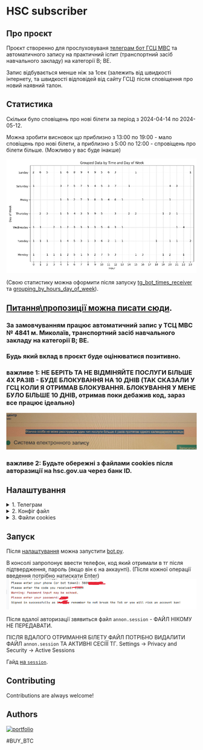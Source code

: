 # HSC subscriber

## Про проєкт

Проєкт створенно для
прослуховуваня [телеграм бот ГСЦ МВС](https://hsc.gov.ua/2024/01/26/startuye-chat-bot-otrimuj-spovishhennya-pro-taloni-na-praktichni-ispiti-u-telegram/)
та автоматичного запису на практичний іспит (транспортний засіб навчального закладу) на категорії B; BE.

Запис відбувається менше ніж за 1сек (залежить від швидкості інтернету, та швидкості відповідей від сайту ГСЦ) після
сповіщення про новий наявний талон.

## Статистика

Скільки було сповіщень про нові білети за період з 2024-04-14 по 2024-05-12.

Можна зробити висновок що приблизно з 13:00 по 19:00 - мало сповіщень про нові білети, а приблизно з 5:00 по 12:00 -
спровіщень про білети більше. (Можливо у вас буде інакше)

![alt text](/content/notifications_stat/Grouped%20Data%20by%20Time%20and%20Day%20of%20Week.png)

(Свою статистику можна оформити після запуску [tg_bot_times_receiver](/notifications_stat/tg_bot_times_receiver.py)
та [grouping_by_hours_day_of_week](/notifications_stat/grouping_by_hours_day_of_week.py)).

## **[Питання\пропозиції можна писати сюди](https://github.com/rnyPlanet/hsc-gov-subscriber/issues/new)**.

### За замовчуванням працює автоматичний запис у ТСЦ МВС № 4841 м. Миколаїв, транспортний засіб навчального закладу на категорії B; BE.

### Будь який вклад в проєкт буде оцінюватися позитивно.

### важливе 1: НЕ БЕРІТЬ ТА НЕ ВІДМІНЯЙТЕ ПОСЛУГИ БІЛЬШЕ 4Х РАЗІВ - БУДЕ БЛОКУВАННЯ НА 10 ДНІВ (ТАК СКАЗАЛИ У ГСЦ КОЛИ Я ОТРИМАВ БЛОКУВАННЯ. БЛОКУВАННЯ У МЕНЕ БУЛО БІЛЬШЕ 10 ДНІВ, отримав поки дебажив код, зараз все працює ідеально)

![alt text](/content/photo_2024-05-12_20-14-30.jpg)

### важливе 2: Будьте обережні з файлами cookies після авторазиції на hsc.gov.ua через банк ID.

## Налаштування

<details>
<summary>1. Телеграм</summary>

Для прослуховування телеграма потрібні `App api_id` та `App api_hash`.

Гайд [як створити `App api_id` та `App api_hash`](/content/configs/tg/tg_api.md).

</details>

<details>
<summary>2. Конфіг файл</summary>

Опис конфіг файлу [config_file](/content/configs/config_file.md).

Гайд [де брати `OFFICE_ID` та `QUESTION_ID`](/content/configs/browser_requests/pract_ispt_id.md).

</details>

<details>
<summary>3. Файли cookies</summary>

Після вдалої авторизації на [https://eq.hsc.gov.ua/](https://eq.hsc.gov.ua/) потрібно додати кукі
в [cookies.json](/subscriber/cookies.json) для авторизованих запитів на сайт.

**Кукі злітають автоматом через 30хв якщо не оновлювати сторінку сайту.** Щоб цього уникнути
рекомендую [встановити розширення бля браузеру](https://chromewebstore.google.com/detail/easy-auto-refresh/aabcgdmkeabbnleenpncegpcngjpnjkc?hl=en-US&utm_source=ext_sidebar)
і виставити 300сек.

Опис cookies файлу [cookies.json](/content/configs/cookies.md).

Гайд [де брати `cookies`](/content/configs/cookies.md).

</details>

## Запуск

Після [налаштування](#налаштування) можна запустити [bot.py](/subscriber/bot.py).

В консолі запропонує ввести телефон, код який отримали в тг після підтвердження, пароль (якщо він є на аккаунті).
(Після кожної операції введення потрібно натискати Enter)
![alt text](/content/photo_2024-05-12_22-01-24.jpg)

Після вдалої авторизації звявиться файл `annon.session` - ФАЙЛ НІКОМУ НЕ ПЕРЕДАВАТИ.

ПІСЛЯ ВДАЛОГО ОТРИМАННЯ БІЛЕТУ ФАЙЛ ПОТРІБНО ВИДАЛИТИ ФАЙЛ `annon.session` ТА АКТИВНІ СЕСІЇЇ ТГ.
Settings -> Privacy and Security -> Active Sessions

Гайд [на `session`](/content/configs/tg/session_file.md).

## Contributing

Contributions are always welcome!

## Authors

[![portfolio](https://img.shields.io/badge/Instagram-E4405F?style=for-the-badge&logo=instagram&logoColor=white)](https://www.instagram.com/uknovvnuser)

#BUY_BTC
